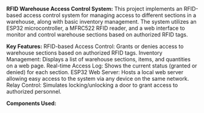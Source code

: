 **RFID Warehouse Access Control System:**
This project implements an RFID-based access control system for managing access to different sections in a warehouse, along with basic inventory management. The system utilizes an ESP32 microcontroller, a MFRC522 RFID reader, and a web interface to monitor and control warehouse sections based on authorized RFID tags.

**Key Features:**
RFID-based Access Control: Grants or denies access to warehouse sections based on authorized RFID tags.
Inventory Management: Displays a list of warehouse sections, items, and quantities on a web page.
Real-time Access Log: Shows the current status (granted or denied) for each section.
ESP32 Web Server: Hosts a local web server allowing easy access to the system via any device on the same network.
Relay Control: Simulates locking/unlocking a door to grant access to authorized personnel.

**Components Used:**
